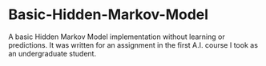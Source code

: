 # Basic-Hidden-Markov-Model
A basic Hidden Markov Model implementation without learning or predictions.  It was written for an assignment in the first A.I. course I took as an undergraduate student.
